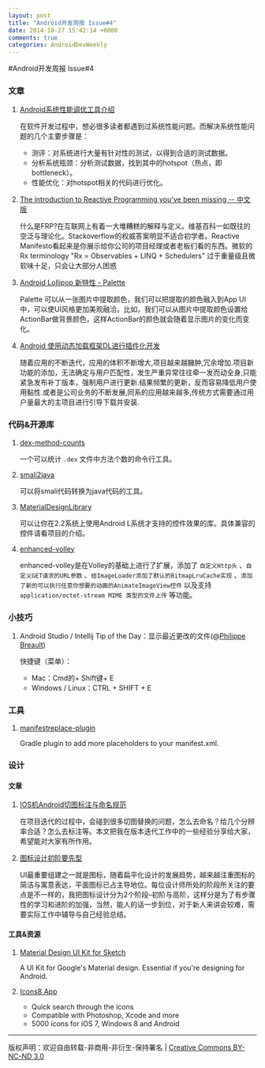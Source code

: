 ```yaml
---
layout: post
title: "Android开发周报 Issue#4"
date: 2014-10-27 15:42:14 +0800
comments: true
categories: AndroidDevWeekly
---
```


#Android开发周报 Issue#4


### 文章

1. [Android系统性能调优工具介绍](http://blog.csdn.net/innost/article/details/9008691)

	在软件开发过程中，想必很多读者都遇到过系统性能问题。而解决系统性能问题的几个主要步骤是：
	
	* 测评：对系统进行大量有针对性的测试，以得到合适的测试数据。
	* 分析系统瓶颈：分析测试数据，找到其中的hotspot（热点，即bottleneck）。
	* 性能优化：对hotspot相关的代码进行优化。

1. [The introduction to Reactive Programming you've been missing -- 中文版](https://github.com/jsenjoy/introrx-chinese-edition)	

	什么是FRP?在互联网上有着一大堆糟糕的解释与定义。维基百科一如既往的空泛与理论化。Stackoverflow的权威答案明显不适合初学者。Reactive Manifesto看起来是你展示给你公司的项目经理或者老板们看的东西。微软的Rx terminology "Rx = Observables + LINQ + Schedulers" 过于重量级且微软味十足，只会让大部分人困惑

1. [Android Lollipop 新特性 - Palette](http://baoyz.com/android/2014/10/21/android-palette-use/)

	Palette 可以从一张图片中提取颜色，我们可以把提取的颜色融入到App UI中，可以使UI风格更加美观融洽。比如，我们可以从图片中提取颜色设置给ActionBar做背景颜色，这样ActionBar的颜色就会随着显示图片的变化而变化。


1. [Android 使用动态加载框架DL进行插件化开发](http://blog.csdn.net/t12x3456/article/details/39958755)
	
	随着应用的不断迭代，应用的体积不断增大,项目越来越臃肿,冗余增加.项目新功能的添加，无法确定与用户匹配性，发生严重异常往往牵一发而动全身,只能紧急发布补丁版本，强制用户进行更新.结果频繁的更新，反而容易降低用户使用黏性.或者是公司业务的不断发展,同系的应用越来越多,传统方式需要通过用户量最大的主项目进行引导下载并安装.
	
<!--more-->


### 代码&开源库

1. [dex-method-counts](https://github.com/mihaip/dex-method-counts)

	一个可以统计 `.dex` 文件中方法个数的命令行工具。
	
1. [smali2java](https://github.com/demitsuri/smali2java)

	可以将smali代码转换为java代码的工具。

1. [MaterialDesignLibrary](https://github.com/navasmdc/MaterialDesignLibrary)

	可以让你在2.2系统上使用Android L系统才支持的控件效果的库。具体兼容的控件请看项目的介绍。

1. [enhanced-volley](https://github.com/vinaysshenoy/enhanced-volley)
	
	enhanced-volley是在Volley的基础上进行了扩展，添加了 `自定义Http头` 、`自定义GET请求的URL参数` 、`给ImageLoader添加了默认的BitmapLruCache实现` 、`添加了新的可以执行任意你想要的动画的AnimateImageView控件` 以及支持 `application/octet-stream MIME 类型的文件上传` 等功能。

### 小技巧

1. Android Studio / Intellij Tip of the Day：显示最近更改的文件(@[Philippe Breault](https://www.google.com/+PhilippeBreault))

	快捷键（菜单）： 
	- Mac：Cmd的+ Shift键+ E 
	- Windows / Linux：CTRL + SHIFT + E 


### 工具

1. [manifestreplace-plugin](https://github.com/castorflex/manifestreplace-plugin)

	Gradle plugin to add more placeholders to your manifest.xml.

### 设计

#### 文章

1. [IOS机Android切图标注与命名规范](http://www.ui.cn/project.php?id=28848)

	在项目迭代的过程中，会碰到很多切图替换的问题，怎么去命名？给几个分辨率合适？怎么去标注等。本文把我在版本迭代工作中的一些经验分享给大家，希望能对大家有所作用。


1. [图标设计初阶要先型](http://cdc.tencent.com/?p=8239)

	UI最重要组建之一就是图标，随着扁平化设计的发展趋势，越来越注重图标的简洁与寓意表达，平面图标已占主导地位。每位设计师所处的阶段所关注的要点是不一样的，我把图标设计分为2个阶段–初阶与高阶，这样分是为了有步骤性的学习和进阶的加强，当然，能人的话一步到位，对于新人来讲会较难，需要实际工作中辅导与自己经验总结。
	

#### 工具&资源
	
1. [Material Design UI Kit for Sketch](https://www.behance.net/gallery/20514895/Material-Design-UI-Kit)
	
	A UI Kit for Google's Material design. Essential if you're designing for Android.
	
1. [Icons8 App](http://icons8.com/app/)	

	* Quick search through the icons
	* Compatible with Photoshop, Xcode and more
	* 5000 icons for iOS 7, Windows 8 and Android
	
----
版权声明：欢迎自由转载-非商用-非衍生-保持署名 | [Creative Commons BY-NC-ND 3.0](http://creativecommons.org/licenses/by-nc-nd/3.0/deed.zh)